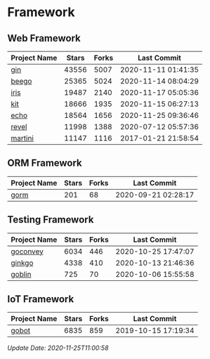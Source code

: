 # Framework

## Web Framework
| Project Name | Stars | Forks | Last Commit |
| ------------ | ----- | ----- | ----------- |
| [gin](https://github.com/gin-gonic/gin) | 43556 | 5007 | 2020-11-11 01:41:35 |
| [beego](https://github.com/astaxie/beego) | 25365 | 5024 | 2020-11-14 08:04:29 |
| [iris](https://github.com/kataras/iris) | 19487 | 2140 | 2020-11-17 05:05:36 |
| [kit](https://github.com/go-kit/kit) | 18666 | 1935 | 2020-11-15 06:27:13 |
| [echo](https://github.com/labstack/echo) | 18564 | 1656 | 2020-11-25 09:36:46 |
| [revel](https://github.com/revel/revel) | 11998 | 1388 | 2020-07-12 05:57:36 |
| [martini](https://github.com/go-martini/martini) | 11147 | 1116 | 2017-01-21 21:58:54 |

## ORM Framework
| Project Name | Stars | Forks | Last Commit |
| ------------ | ----- | ----- | ----------- |
| [gorm](https://github.com/jinzhu/gorm) | 201 | 68 | 2020-09-21 02:28:17 |

## Testing Framework
| Project Name | Stars | Forks | Last Commit |
| ------------ | ----- | ----- | ----------- |
| [goconvey](https://github.com/smartystreets/goconvey) | 6034 | 446 | 2020-10-25 17:47:07 |
| [ginkgo](https://github.com/onsi/ginkgo) | 4338 | 410 | 2020-10-13 21:46:36 |
| [goblin](https://github.com/franela/goblin) | 725 | 70 | 2020-10-06 15:55:58 |

## IoT Framework
| Project Name | Stars | Forks | Last Commit |
| ------------ | ----- | ----- | ----------- |
| [gobot](https://github.com/hybridgroup/gobot) | 6835 | 859 | 2019-10-15 17:19:34 |

*Update Date: 2020-11-25T11:00:58*